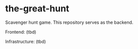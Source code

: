 # the-great-hunt
Scavenger hunt game. This repository serves as the backend.

Frontend: (tbd)

Infrastructure: (tbd)